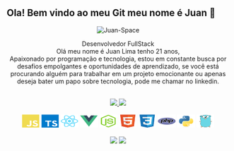 ## Ola! Bem vindo ao meu Git meu nome é Juan 👋
<div align="center">
<img alt="Juan-Space" width="300px" src="http://24.media.tumblr.com/5d868a18b0f132398a0af94539b2097b/tumblr_mrlst4WLuL1s13kjuo1_500.gif">
<p>
Desenvolvedor FullStack<br>
Olá meu nome é Juan Lima tenho 21 anos, <br>
Apaixonado por programação e tecnologia, estou em constante busca por desafios empolgantes  
e oportunidades de aprendizado, se você está procurando alguém para trabalhar em um projeto 
emocionante ou apenas deseja bater um papo sobre tecnologia, pode me chamar no linkedin. <br>
</p>
<br>
  
<div>
  <a href="https://github.com/JuanLima10/">
  <img height="140em" src="https://github-readme-stats.vercel.app/api?username=JuanLima10&show_icons=true&theme=dark&include_all_commits=true&count_private=true"/>
  </a>
  <a href="https://github.com/JuanLima10/">
  <img height="140em" src="https://github-readme-stats.vercel.app/api/top-langs/?username=JuanLima10&layout=compact&langs_count=16&theme=dark">
  </a>
<div>
<br>
  
<div>

  <img alt="Juan-Js" height="30" width="40" src="https://raw.githubusercontent.com/devicons/devicon/master/icons/javascript/javascript-plain.svg">
  <img alt="Juan-Ts" height="30" width="40" src="https://raw.githubusercontent.com/devicons/devicon/master/icons/typescript/typescript-plain.svg">
  <img alt="Juan-React" height="30" width="40" src="https://raw.githubusercontent.com/devicons/devicon/master/icons/react/react-original.svg">
  <img alt="Juan-Vue" height="30" width="40" src="https://raw.githubusercontent.com/devicons/devicon/master/icons/vuejs/vuejs-original.svg">
  <img alt="Juan-NodeJS" height="30" width="40" src="https://raw.githubusercontent.com/devicons/devicon/master/icons/nodejs/nodejs-original.svg">
  <img alt="Juan-HTML" height="30" width="40" src="https://raw.githubusercontent.com/devicons/devicon/master/icons/html5/html5-original.svg">
  <img alt="Juan-CSS" height="30" width="40" src="https://raw.githubusercontent.com/devicons/devicon/master/icons/css3/css3-original.svg">
  <img alt="Juan-PHP" height="30" width="40" src="https://raw.githubusercontent.com/devicons/devicon/master/icons/php/php-original.svg">
  <img alt="Juan-Python" height="30" width="40" src="https://raw.githubusercontent.com/devicons/devicon/master/icons/python/python-original.svg">
  <img alt="Juan-Go" height="30" width="40" src="https://raw.githubusercontent.com/devicons/devicon/master/icons/go/go-original.svg">

</div>

<br>

<div>
    <a href = "mailto: juanaraujolima17@gmail.com"><img src="https://img.shields.io/badge/-Gmail-%23EA4335?style=for-the-badge&logo=gmail&logoColor=white" target="_blank"></a>
    <a href="https://www.linkedin.com/in/juan-lima-297b9a1b4/" target="_blank"><img src="https://img.shields.io/badge/-LinkedIn-%230077B5?style=for-the-badge&logo=linkedin&logoColor=white" target="_blank"></a>
</div>

</div>
